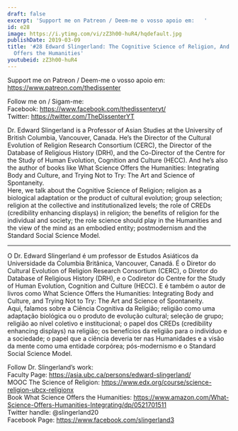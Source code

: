 ```yaml
---
draft: false
excerpt: 'Support me on Patreon / Deem-me o vosso apoio em:   '
id: e28
image: https://i.ytimg.com/vi/zZ3h00-huR4/hqdefault.jpg
publishDate: 2019-03-09
title: '#28 Edward Slingerland: The Cognitive Science of Religion, And What Sicence
  Offers the Humanities'
youtubeid: zZ3h00-huR4
---
```

Support me on Patreon / Deem-me o vosso apoio em:   
https://www.patreon.com/thedissenter

Follow me on / Sigam-me:  
Facebook: https://www.facebook.com/thedissenteryt/  
Twitter: https://twitter.com/TheDissenterYT

Dr. Edward Slingerland is a Professor of Asian Studies at the University of British Columbia, Vancouver, Canada. He’s the Director of the Cultural Evolution of Religion Research Consortium (CERC), the Director of the Database of Religious History (DRH), and the Co-Director of the Centre for the Study of Human Evolution, Cognition and Culture (HECC). And he’s also the author of books like What Science Offers the Humanities: Integrating Body and Culture, and Trying Not to Try: The Art and Science of Spontaneity.  
Here, we talk about the Cognitive Science of Religion; religion as a biological adaptation or the product of cultural evolution; group selection; religion at the collective and institutionalized levels; the role of CREDs (credibility enhancing displays) in religion; the benefits of religion for the individual and society; the role science should play in the Humanities and the view of the mind as an embodied entity; postmodernism and the Standard Social Science Model. 

---

O Dr. Edward Slingerland é um professor de Estudos Asiáticos da Universidade da Columbia Britânica, Vancouver, Canadá. É o Diretor do Cultural Evolution of Religion Research Consortium (CERC), o Diretor do Database of Religious History (DRH), e o Codiretor do Centre for the Study of Human Evolution, Cognition and Culture (HECC). E é também o autor de livros como What Science Offers the Humanities: Integrating Body and Culture, and Trying Not to Try: The Art and Science of Spontaneity.  
Aqui, falamos sobre a Ciência Cognitiva da Religião; religião como uma adaptação biológica ou o produto de evolução cultural; seleção de grupo; religião ao nível coletivo e institucional; o papel dos CREDs (credibility enhancing displays) na religião; os benefícios da religião para o indivíduo e a sociedade; o papel que a ciência deveria ter nas Humanidades e a visão da mente como uma entidade corpórea; pós-modernismo e o Standard Social Science Model.

Follow Dr. Slingerland’s work:  
Faculty Page: https://asia.ubc.ca/persons/edward-slingerland/  
MOOC The Science of Religion: https://www.edx.org/course/science-religion-ubcx-religionx  
Book What Science Offers the Humanities: https://www.amazon.com/What-Science-Offers-Humanities-Integrating/dp/0521701511  
Twitter handle: @slingerland20  
Facebook Page: https://www.facebook.com/slingerland3